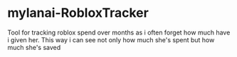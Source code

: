 # mylanai-RobloxTracker
Tool for tracking roblox spend over months as i often forget how much have i given her. This way i can see not only how much she's spent but how much she's saved
